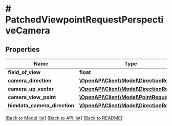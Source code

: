 # # PatchedViewpointRequestPerspectiveCamera

## Properties

Name | Type | Description | Notes
------------ | ------------- | ------------- | -------------
**field_of_view** | **float** |  |
**camera_direction** | [**\OpenAPI\Client\Model\DirectionRequest**](DirectionRequest.md) |  |
**camera_up_vector** | [**\OpenAPI\Client\Model\DirectionRequest**](DirectionRequest.md) |  |
**camera_view_point** | [**\OpenAPI\Client\Model\PointRequest**](PointRequest.md) |  |
**bimdata_camera_direction** | [**\OpenAPI\Client\Model\DirectionRequest**](DirectionRequest.md) |  | [optional]

[[Back to Model list]](../../README.md#models) [[Back to API list]](../../README.md#endpoints) [[Back to README]](../../README.md)
